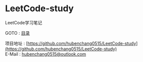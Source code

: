 # LeetCode-study
LeetCode学习笔记

GOTO : [目录](SUMMARY.md)

项目地址 : [https://github.com/hubenchang0515/LeetCode-study](https://github.com/hubenchang0515/LeetCode-study)  
E-Mail : [hubenchang0515@outlook.com](mailto://hubenchang0515@outlook.com)  
